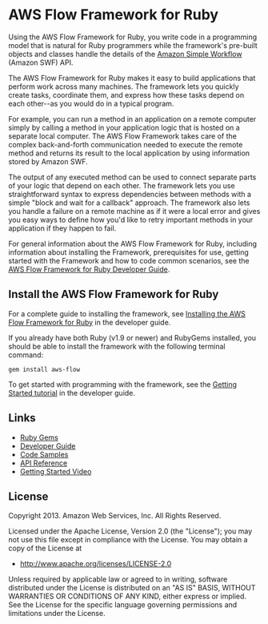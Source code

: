 # AWS Flow Framework for Ruby

Using the AWS Flow Framework for Ruby, you write code in a programming model that is natural for Ruby programmers while
the framework's pre-built objects and classes handle the details of the [Amazon Simple
Workflow](http://aws.amazon.com/swf/) (Amazon SWF) API.

The AWS Flow Framework for Ruby makes it easy to build applications that perform work across many machines. The
framework lets you quickly create tasks, coordinate them, and express how these tasks depend on each other--as you would
do in a typical program.

For example, you can run a method in an application on a remote computer simply by calling a method in your application
logic that is hosted on a separate local computer. The AWS Flow Framework takes care of the complex back-and-forth
communication needed to execute the remote method and returns its result to the local application by using information
stored by Amazon SWF.

The output of any executed method can be used to connect separate parts of your logic that depend on each other. The
framework lets you use straightforward syntax to express dependencies between methods with a simple "block and wait for
a callback" approach. The framework also lets you handle a failure on a remote machine as if it were a local error and
gives you easy ways to define how you'd like to retry important methods in your application if they happen to fail.

For general information about the AWS Flow Framework for Ruby, including information about installing the Framework,
prerequisites for use, getting started with the Framework and how to code common scenarios, see the [AWS Flow Framework
for Ruby Developer Guide](http://docs.aws.amazon.com/amazonswf/latest/awsrbflowguide/).

## Install the AWS Flow Framework for Ruby

For a complete guide to installing the framework, see [Installing the AWS Flow Framework for Ruby](http://docs.aws.amazon.com/amazonswf/latest/awsrbflowguide/installing.html) in the developer guide.

If you already have both Ruby (v1.9 or newer) and RubyGems installed, you should be able to install the framework with
the following terminal command:

    gem install aws-flow

To get started with programming with the framework, see the [Getting Started
tutorial](http://docs.aws.amazon.com/amazonswf/latest/awsrbflowguide/helloworld.html) in the developer guide.

## Links

* [Ruby Gems](http://rubygems.org/gems/aws-flow)
* [Developer Guide](http://docs.aws.amazon.com/amazonswf/latest/awsrbflowguide/)
* [Code Samples](http://aws.amazon.com/code/Amazon-SWF/3015904745387737)
* [API Reference](http://docs.aws.amazon.com/amazonswf/latest/awsrbflowapi/frames.html)
* [Getting Started Video](http://www.youtube.com/watch?v=Z_dvXy4AVEE)

## License

Copyright 2013. Amazon Web Services, Inc. All Rights Reserved.

Licensed under the Apache License, Version 2.0 (the "License"); you may not use this file except in compliance with the
License. You may obtain a copy of the License at

* <http://www.apache.org/licenses/LICENSE-2.0>

Unless required by applicable law or agreed to in writing, software distributed under the License is distributed on an
"AS IS" BASIS, WITHOUT WARRANTIES OR CONDITIONS OF ANY KIND, either express or implied. See the License for the specific
language governing permissions and limitations under the License.

[aws-sdk-ruby]: http://aws.amazon.com/sdkforruby/
